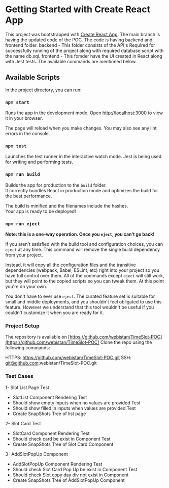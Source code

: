 # Getting Started with Create React App

This project was bootstrapped with [Create React App](https://github.com/facebook/create-react-app).
The main branch is having the updated code of the POC.
The code is having backend and frontend folder.
backend - This folder consists of the API's Required for successfully running of the project along with required database script with the name db.sql.
frontend - This fomder have the UI created in React along with Jest tests. The available commands are mentioned below.

## Available Scripts

In the project directory, you can run:

### `npm start`

Runs the app in the development mode.
Open [http://localhost:3000](http://localhost:3000) to view it in your browser.

The page will reload when you make changes.
You may also see any lint errors in the console.

### `npm test`

Launches the test runner in the interactive watch mode.
Jest is being used for writing and performing tests.

### `npm run build`

Builds the app for production to the `build` folder.\
It correctly bundles React in production mode and optimizes the build for the best performance.

The build is minified and the filenames include the hashes.\
Your app is ready to be deployed!

### `npm run eject`

**Note: this is a one-way operation. Once you `eject`, you can't go back!**

If you aren't satisfied with the build tool and configuration choices, you can `eject` at any time. This command will remove the single build dependency from your project.

Instead, it will copy all the configuration files and the transitive dependencies (webpack, Babel, ESLint, etc) right into your project so you have full control over them. All of the commands except `eject` will still work, but they will point to the copied scripts so you can tweak them. At this point you're on your own.

You don't have to ever use `eject`. The curated feature set is suitable for small and middle deployments, and you shouldn't feel obligated to use this feature. However we understand that this tool wouldn't be useful if you couldn't customize it when you are ready for it.

### Project Setup

The repository is available on [https://github.com/webistan/TimeSlot-POC](https://github.com/webistan/TimeSlot-POC)
Clone the repo using the following commands:

HTTPS: https://github.com/webistan/TimeSlot-POC.git
SSH: git@github.com:webistan/TimeSlot-POC.git

### Test Cases

1- Slot List Page Test

- SlotList Component Rendering Test
- Should show empty inputs when no values are provided Test
- Should show filled in inputs when values are provided Test
- Create SnapShots Tree of list page

2- Slot Card Test

- SlotCard Component Rendering Test
- Should check card be exist in Component Test
- Create SnapShots Tree of Slot Card Component

3- AddSlotPopUp Component

- AddSlotPopUp Component Rendering Test
- Should check Slot Card Pop Up be exist in Component Test
- Should check Slot copy day div not exist in Component
- Create SnapShots Tree of AddSlotPopUp Component
